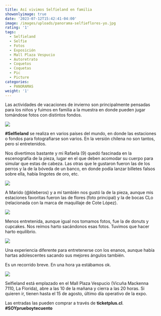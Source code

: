 ```yaml
---
title: Así vivimos Selfieland en familia
showonlyimage: true
date: '2023-07-12T15:42:41-04:00'
image: /images/uploads/panorama-selfieflores-yo.jpg
rating: '1'
tags:
  - Selfieland
  - Selfie
  - Fotos
  - Exposición
  - Mall Plaza Vespucio
  - Autoretrato
  - Coquetos
  - Coquetas
  - Pic
  - Picture
categories:
  - PANORAMAS
weight: '1'
---
```

Las actividades de vacaciones de invierno son principalmente pensadas para los niños y fuimos en familia a la muestra en donde pueden jugar tomándose fotos con distintos fondos.

<!--more-->

![](/images/uploads/panorama-selfieflores-yo.jpg)

**\#Selfieland** se realiza en varios países del mundo, en donde las estaciones o fondos para fotografiarse son varios. En la versión chilena no son tantos, pero sí entretenidos.



Nos divertimos bastante y mi Rafaela (9) quedó fascinada en la escenografía de la pieza, lugar en el que deben acomodar su cuerpo para simular que estas de cabeza. Las otras que le gustaron fueron las de los perros y la de la bóveda de un banco, en donde podía lanzar billetes falsos sobre ella, había lingotes de oro, etc.

![](/images/uploads/panorama-selfiemarido-pieza.jpg)



A Marido (@kleberos) y a mí también nos gustó la de la pieza, aunque mis estaciones favoritas fueron las de flores (foto principal) y la de bocas CLo (relacionada con la marca de maquillaje de Cote López). 



![](/images/uploads/panorama-selfie-collageperrocomida.jpg)

Menos entretenida, aunque igual nos tomamos fotos, fue la de donuts y cupcakes. Nos reímos harto sacándonos esas fotos. Tuvimos que hacer harto equilibrio.



![](/images/uploads/panorama-selfie-rafaclo.jpg)

Una experiencia diferente para entretenerse con los enanos, aunque había hartas adolescentes sacando sus mejores ángulos también.



Es un recorrido breve. En una hora ya estábamos ok.

![](/images/uploads/panorama-selfie-donutsclo-collage.jpg)



Selfieland está emplazado en el Mall Plaza Vespucio (Vicuña Mackenna 7110, La Florida), abre a las 10 de la mañana y cierra a las 20 horas. Si quieren ir, tienen hasta el 15 de agosto, último día operativo de la expo.



Las entradas las pueden comprar a través de **ticketplus.cl**. **\#SOYprueboytecuento**
